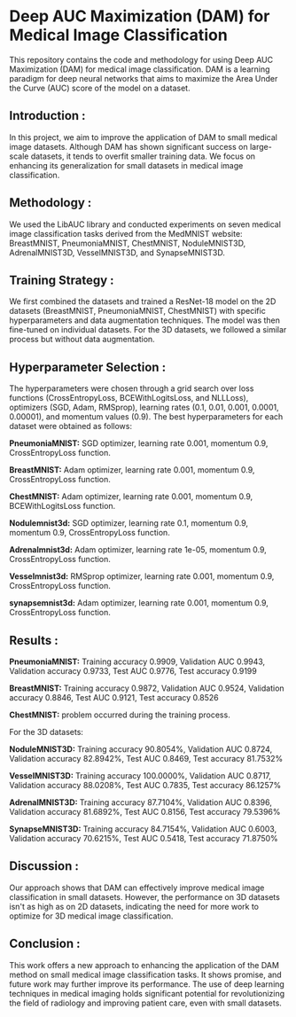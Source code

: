 # Deep AUC Maximization (DAM) for Medical Image Classification
This repository contains the code and methodology for using Deep AUC Maximization (DAM) for medical image classification. DAM is a learning paradigm for deep neural networks that aims to maximize the Area Under the Curve (AUC) score of the model on a dataset.

## Introduction :
In this project, we aim to improve the application of DAM to small medical image datasets. Although DAM has shown significant success on large-scale datasets, it tends to overfit smaller training data. We focus on enhancing its generalization for small datasets in medical image classification.

## Methodology :
We used the LibAUC library and conducted experiments on seven medical image classification tasks derived from the MedMNIST website: BreastMNIST, PneumoniaMNIST, ChestMNIST, NoduleMNIST3D, AdrenalMNIST3D, VesselMNIST3D, and SynapseMNIST3D.

## Training Strategy :
We first combined the datasets and trained a ResNet-18 model on the 2D datasets (BreastMNIST, PneumoniaMNIST, ChestMNIST) with specific hyperparameters and data augmentation techniques. The model was then fine-tuned on individual datasets. For the 3D datasets, we followed a similar process but without data augmentation.

## Hyperparameter Selection :
The hyperparameters were chosen through a grid search over loss functions (CrossEntropyLoss, BCEWithLogitsLoss, and NLLLoss), optimizers (SGD, Adam, RMSprop), learning rates (0.1, 0.01, 0.001, 0.0001, 0.00001), and momentum values (0.9). The best hyperparameters for each dataset were obtained as follows:

**PneumoniaMNIST:** SGD optimizer, learning rate 0.001, momentum 0.9, CrossEntropyLoss function.

**BreastMNIST:** Adam optimizer, learning rate 0.001, momentum 0.9, CrossEntropyLoss function.

**ChestMNIST:** Adam optimizer, learning rate 0.001, momentum 0.9, BCEWithLogitsLoss function. 


**Nodulemnist3d:** SGD optimizer, learning rate 0.1, momentum 0.9, momentum 0.9, CrossEntropyLoss function.

**Adrenalmnist3d:** Adam optimizer, learning rate  1e-05, momentum 0.9, CrossEntropyLoss function.

**Vesselmnist3d:** RMSprop optimizer, learning rate 0.001, momentum 0.9, CrossEntropyLoss function.

**synapsemnist3d:**  Adam optimizer, learning rate  0.001, momentum 0.9, CrossEntropyLoss function.

## Results : 
**PneumoniaMNIST:** Training accuracy 0.9909, Validation AUC 0.9943, Validation accuracy 0.9733, Test AUC 0.9776, Test accuracy 0.9199

**BreastMNIST:** Training accuracy 0.9872, Validation AUC 0.9524, Validation accuracy 0.8846, Test AUC 0.9121, Test accuracy 0.8526 

**ChestMNIST:** problem occurred during the training process.


For the 3D datasets:

**NoduleMNIST3D:** Training accuracy 90.8054%, Validation AUC 0.8724, Validation accuracy 82.8942%, Test AUC 0.8469, Test accuracy 81.7532%

**VesselMNIST3D:** Training accuracy 100.0000%, Validation AUC 0.8717, Validation accuracy 88.0208%, Test AUC 0.7835, Test accuracy 86.1257%

**AdrenalMNIST3D:** Training accuracy 87.7104%, Validation AUC 0.8396, Validation accuracy 81.6892%, Test AUC 0.8156, Test accuracy 79.5396%

**SynapseMNIST3D:** Training accuracy 84.7154%, Validation AUC 0.6003, Validation accuracy 70.6215%, Test AUC 0.5418, Test accuracy 71.8750%

## Discussion :
Our approach shows that DAM can effectively improve medical image classification in small datasets. However, the performance on 3D datasets isn't as high as on 2D datasets, indicating the need for more work to optimize for 3D medical image classification.

## Conclusion :
This work offers a new approach to enhancing the application of the DAM method on small medical image classification tasks. It shows promise, and future work may further improve its performance. The use of deep learning techniques in medical imaging holds significant potential for revolutionizing the field of radiology and improving patient care, even with small datasets.
